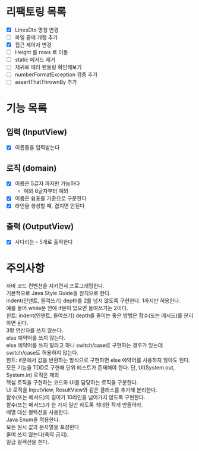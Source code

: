 # 리팩토링 목록

- [x] LinesDto 명칭 변경
- [ ] 파일 끝에 개행 추가
- [x] 접근 제어자 변경
- [ ] Height 를 rows 로 이동
- [ ] static 메서드 제거
- [ ] 재귀로 에러 핸들링 확인해보기
- [ ] numberFormatException 검증 추가
- [ ] assertThatThrownBy 추가

# 기능 목록

## 입력 (InputView)

- [x] 이름들을 입력받는다

## 로직 (domain)

- [x] 이름은 5글자 까지만 가능하다
    - 예외 6글자부터 예외
- [x] 이름은 쉼표를 기준으로 구분한다
- [x] 라인을 생성할 때, 겹치면 안된다

## 출력 (OutputView)

- [x] 사다리는 - 5개로 출력한다

# 주의사항

자바 코드 컨벤션을 지키면서 프로그래밍한다.<br/>
기본적으로 Java Style Guide을 원칙으로 한다.<br/>
indent(인덴트, 들여쓰기) depth를 2를 넘지 않도록 구현한다. 1까지만 허용한다.<br/>
예를 들어 while문 안에 if문이 있으면 들여쓰기는 2이다.<br/>
힌트: indent(인덴트, 들여쓰기) depth를 줄이는 좋은 방법은 함수(또는 메서드)를 분리하면 된다.<br/>
3항 연산자를 쓰지 않는다.<br/>
else 예약어를 쓰지 않는다.<br/>
else 예약어를 쓰지 말라고 하니 switch/case로 구현하는 경우가 있는데 switch/case도 허용하지 않는다.<br/>
힌트: if문에서 값을 반환하는 방식으로 구현하면 else 예약어를 사용하지 않아도 된다.<br/>
모든 기능을 TDD로 구현해 단위 테스트가 존재해야 한다. 단, UI(System.out, System.in) 로직은 제외<br/>
핵심 로직을 구현하는 코드와 UI를 담당하는 로직을 구분한다.<br/>
UI 로직을 InputView, ResultView와 같은 클래스를 추가해 분리한다.<br/>
함수(또는 메서드)의 길이가 10라인을 넘어가지 않도록 구현한다.<br/>
함수(또는 메서드)가 한 가지 일만 하도록 최대한 작게 만들어라.<br/>
배열 대신 컬렉션을 사용한다.<br/>
Java Enum을 적용한다.<br/>
모든 원시 값과 문자열을 포장한다<br/>
줄여 쓰지 않는다(축약 금지).<br/>
일급 컬렉션을 쓴다.<br/>